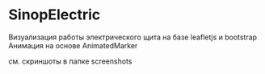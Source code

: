 # SinopElectric
Визуализация работы электрического щита на базе leafletjs и bootstrap
Анимация на  основе AnimatedMarker

см. скриншоты в папке screenshots



